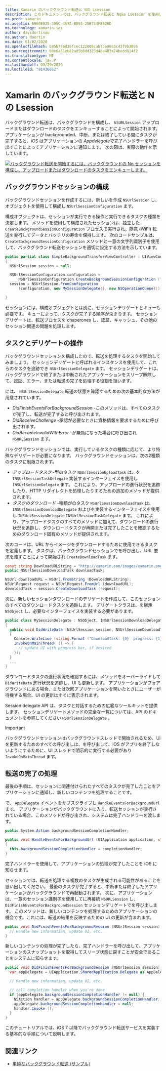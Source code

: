 ```yaml
---
title: Xamarin のバックグラウンド転送と Nの Lsession
description: このドキュメントでは、バックグラウンド転送と Nq&a Lsession を使用して大きなイメージのダウンロードを開始し、アプリがバックグラウンドで配置されたときにそのダウンロードを続行する方法を示すチュートリアルを提供します。
ms.prod: xamarin
ms.assetid: 6960E025-3D5C-457A-B893-25B734F8626D
ms.technology: xamarin-ios
author: davidortinau
ms.author: daortin
ms.date: 01/02/2020
ms.openlocfilehash: b95b78ed36fcec122006cab7ce9663c43f9b3096
ms.sourcegitcommit: 00e6a61eb82ad5b0dd323d48d483a74bedd814f2
ms.translationtype: MT
ms.contentlocale: ja-JP
ms.lasthandoff: 09/29/2020
ms.locfileid: "91436662"
---
```

# <a name="background-transfer-and-nsurlsession-in-xamarinios"></a>Xamarin のバックグラウンド転送と Nの Lsession

バックグラウンド転送は、バックグラウンドを構成し、 `NSURLSession` アップロードまたはダウンロードのタスクをエンキューすることによって開始されます。 アプリケーションが backgrounded、中断、または終了している間にタスクが完了すると、iOS はアプリケーションの *Appdelegate*で完了ハンドラーを呼び出すことによってアプリケーションに通知します。 次の図は、実際の動作を示しています。

 [![バックグラウンド転送を開始するには、バックグラウンドの Nn セッションを構成し、アップロードまたはダウンロードのタスクをエンキューします。](background-transfer-walkthrough-images/transfer.png)](background-transfer-walkthrough-images/transfer.png#lightbox)

## <a name="configuring-a-background-session"></a>バックグラウンドセッションの構成

バックグラウンドセッションを作成するには、新しいを作成 `NSUrlSession` し、オブジェクトを使用して構成し `NSUrlSessionConfiguration` ます。

構成オブジェクトは、セッションが実行できる操作と実行できるタスクの種類を決定します。
メソッドを使用して構成されたセッションは、独立した `CreateBackgroundSessionConfiguration` プロセスで実行され、随意 (WiFi) 転送を実行してデータとバッテリの寿命を保持します。
次のコードサンプルは、 `CreateBackgroundSessionConfiguration` メソッドと一意の文字列識別子を使用して、バックグラウンド転送セッションを適切に設定する方法を示しています。

```csharp
public partial class SimpleBackgroundTransferViewController : UIViewController
{
  NSUrlSession session = null;

  NSUrlSessionConfiguration configuration =
      NSUrlSessionConfiguration.CreateBackgroundSessionConfiguration ("com.SimpleBackgroundTransfer.BackgroundSession");
  session = NSUrlSession.FromConfiguration
      (configuration, new MySessionDelegate(), new NSOperationQueue());

}
```

セッションには、構成オブジェクトとは別に、セッションデリゲートとキューも必要です。
キューによって、タスクが完了する順序が決まります。 セッションデリゲートは、転送プロセスを chaperones し、認証、キャッシュ、その他のセッション関連の問題を処理します。

## <a name="working-with-tasks-and-delegates"></a>タスクとデリゲートの操作

バックグラウンドセッションを構成したので、転送を処理するタスクを開始してみましょう。 セッションデリゲートと呼ばれるインスタンスを使用して、これらのタスクを追跡でき `NSUrlSessionDelegate` ます。 セッションデリゲートは、バックグラウンドで終了または中断されたアプリケーションをスリープ解除して、認証、エラー、または転送の完了を処理する役割を担います。

には、 `NSUrlSessionDelegate` 転送の状態を確認するための次の基本的な方法が用意されています。

- *DidFinishEventsForBackgroundSession* -このメソッドは、すべてのタスクが完了し、転送が完了すると呼び出されます。
- *DidReceiveChallenge* -承認が必要なときに資格情報を要求するために呼び出されます。
- *DidBecomeInvalidWithError* -が無効になった場合に呼び出され  `NSURLSession` ます。

バックグラウンドセッションでは、実行しているタスクの種類に応じて、より特殊なデリゲートが必要になります。 バックグラウンドセッションは、次の2種類のタスクに制限されます。

- *アップロードタスク* -型のタスク  `NSUrlSessionUploadTask` は、を `INSUrlSessionTaskDelegate` 実装するインターフェイスを使用し `INSUrlSessionDelegate` ます。 これにより、アップロードの進行状況を追跡したり、HTTP リダイレクトを処理したりするための追加のメソッドが提供されます。
- *タスクのダウンロード* -種類がのタスク  `NSUrlSessionDownloadTask` は、 `INSUrlSessionDownloadDelegate` およびを実装するインターフェイスを使用し `INSUrlSessionDelegate` `INSUrlSessionTaskDelegate` ます。 これにより、アップロードタスクのすべてのメソッドに加えて、ダウンロードの進行状況を追跡し、ダウンロードタスクが再開または完了したことを確認するためのダウンロード固有のメソッドが提供されます。

次のコードは、URL からイメージをダウンロードするために使用できるタスクを定義します。 タスクは、バックグラウンドセッションでを呼び出し、URL 要求を渡すことによって開始され `CreateDownloadTask` ます。

```csharp
const string DownloadURLString = "http://xamarin.com/images/xamarin.png"; // or other hosted file
public NSUrlSessionDownloadTask downloadTask;

NSUrl downloadURL = NSUrl.FromString (DownloadURLString);
NSUrlRequest request = NSUrlRequest.FromUrl (downloadURL);
downloadTask = session.CreateDownloadTask (request);
```

次に、新しいセッションダウンロードのデリゲートを作成して、このセッションのすべてのダウンロードタスクを追跡します。 デリゲートクラスは、を継承 `NSObject` し、必要なインターフェイスを実装する必要があります。

```csharp
public class MySessionDelegate : NSObject, INSUrlSessionDownloadDelegate
{
  public void DidWriteData (NSUrlSession session, NSUrlSessionDownloadTask downloadTask, long bytesWritten, long totalBytesWritten, long totalBytesExpectedToWrite)
  {
    Console.WriteLine (string.Format ("DownloadTask: {0}  progress: {1}", downloadTask, progress));
    InvokeOnMainThread( () => {
      // update UI with progress bar, if desired
    });
  }
  ...
}
```

ダウンロードタスクの進行状況を確認するには、メソッドをオーバーライドして `DidWriteData` 進行状況を追跡し、UI も更新します。 アプリケーションがフォアグラウンドにある場合、または次回アプリケーションを開いたときにユーザーが待機する場合、UI の更新はすぐに表示されます。

Session delegate API は、タスクと対話するための広範なツールキットを提供します。 セッションデリゲートメソッドの完全な一覧については、API のドキュメントを参照してください `NSUrlSessionDelegate` 。

> [!IMPORTANT]
> バックグラウンドセッションはバックグラウンドスレッドで開始されるため、UI を更新するためのすべての呼び出しは、を呼び出して、iOS がアプリを終了しないようにするために、UI スレッドで明示的に実行する必要があり `InvokeOnMainThread` ます。 

## <a name="handling-transfer-completion"></a>転送の完了の処理

最後の手順は、セッションに関連付けられたすべてのタスクが完了したことをアプリケーションに通知し、新しいコンテンツを処理することです。

で、 `AppDelegate` イベントをサブスクライブし `HandleEventsForBackgroundUrl` ます。 アプリケーションがバックグラウンドに入り、転送セッションが実行されている場合、このメソッドが呼び出され、システムは完了ハンドラーを渡します。

```csharp
public System.Action backgroundSessionCompletionHandler;

public void HandleEventsForBackgroundUrl (UIApplication application, string sessionIdentifier, System.Action completionHandler)
{
  this.backgroundSessionCompletionHandler = completionHandler;
}
```

完了ハンドラーを使用して、アプリケーションの処理が完了したことを iOS に知らせます。

セッションでは、転送を処理する複数のタスクが生成される可能性があることを思い出してください。 最後のタスクが完了すると、中断または終了したアプリケーションがバックグラウンドで再起動されます。 次に、アプリケーションは、一意のセッション識別子を使用してに再接続 `NSURLSession` し、 `DidFinishEventsForBackgroundSession` セッションデリゲートでを呼び出します。 このメソッドは、新しいコンテンツを処理するためのアプリケーションの機会です。これには、転送の結果を反映するための UI の更新が含まれます。

```csharp
public void DidFinishEventsForBackgroundSession (NSUrlSession session) {
  // Handle new information, update UI, etc.
}
```

新しいコンテンツの処理が完了したら、完了ハンドラーを呼び出して、アプリケーションのスナップショットを取得してスリープ状態に戻すことが安全であることをシステムに知らせます。

```csharp
public void DidFinishEventsForBackgroundSession (NSUrlSession session) {
  var appDelegate = UIApplication.SharedApplication.Delegate as AppDelegate;

  // Handle new information, update UI, etc.

  // call completion handler when you're done
  if (appDelegate.backgroundSessionCompletionHandler != null) {
    NSAction handler = appDelegate.backgroundSessionCompletionHandler;
    appDelegate.backgroundSessionCompletionHandler = null;
    handler.Invoke ();
  }
}
```

このチュートリアルでは、iOS 7 以降でバックグラウンド転送サービスを実装する基本的な手順について説明します。

## <a name="related-links"></a>関連リンク

- [単純なバックグラウンド転送 (サンプル)](/samples/xamarin/ios-samples/simplebackgroundtransfer)